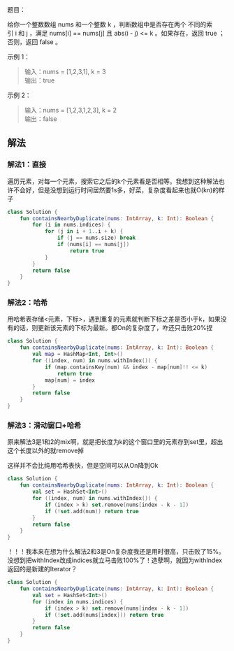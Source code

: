 题目：

给你一个整数数组 nums 和一个整数 k ，判断数组中是否存在两个 不同的索引 i 和 j ，满足 nums[i] == nums[j] 且 abs(i - j) <= k 。如果存在，返回 true ；否则，返回 false 。

示例 1：
>输入：nums = [1,2,3,1], k = 3  
输出：true

示例 2：
>输入：nums = [1,2,3,1,2,3], k = 2  
输出：false

## 解法
### 解法1：直接
遍历元素，对每一个元素，搜索它之后的k个元素看是否相等。我想到这种解法也许不会好，但是没想到运行时间居然要1s多，好菜，复杂度看起来也就O(kn)的样子

```kotlin
class Solution {
    fun containsNearbyDuplicate(nums: IntArray, k: Int): Boolean {
        for (i in nums.indices) {
            for (j in i + 1..i + k) {
                if (j == nums.size) break
                if (nums[i] == nums[j])
                    return true
            }
        }
        return false
    }
}
```

### 解法2：哈希
用哈希表存储<元素，下标>，遇到重复的元素就判断下标之差是否小于k，如果没有的话，则更新该元素的下标为最新。都On的复杂度了，咋还只击败20%捏

```kotlin
class Solution {
    fun containsNearbyDuplicate(nums: IntArray, k: Int): Boolean {
        val map = HashMap<Int, Int>()
        for ((index, num) in nums.withIndex()) {
            if (map.containsKey(num) && index - map[num]!! <= k)
                return true
            map[num] = index
        }
        return false
    }
}
```

### 解法3：滑动窗口+哈希
原来解法3是1和2的mix啊，就是把长度为k的这个窗口里的元素存到set里，超出这个长度以外的就remove掉

这样并不会比纯用哈希表快，但是空间可以从On降到Ok
```kotlin
class Solution {
    fun containsNearbyDuplicate(nums: IntArray, k: Int): Boolean {
        val set = HashSet<Int>()
        for ((index, num) in nums.withIndex()) {
            if (index > k) set.remove(nums[index - k - 1])
            if (!set.add(num)) return true
        }
        return false
    }
}
```
！！！我本来在想为什么解法2和3是On复杂度我还是用时很高，只击败了15%。没想到把withIndex改成indices就立马击败100%了！造孽啊，就因为withIndex返回的是新建的Iterator？
```kotlin
class Solution {
    fun containsNearbyDuplicate(nums: IntArray, k: Int): Boolean {
        val set = HashSet<Int>()
        for (index in nums.indices) {
            if (index > k) set.remove(nums[index - k - 1])
            if (!set.add(nums[index])) return true
        }
        return false
    }
}
```